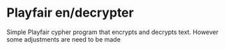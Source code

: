 # Playfair en/decrypter

Simple Playfair cypher program that encrypts and decrypts text. However some adjustments are need to be made
